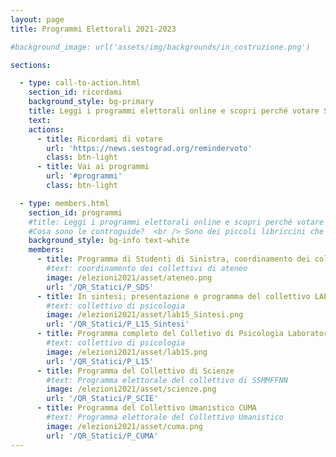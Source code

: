 ```yaml
---
layout: page
title: Programmi Elettorali 2021-2023

#background_image: url('assets/img/backgrounds/in_costruzione.png')

sections:

  - type: call-to-action.html
    section_id: ricordami
    background_style: bg-primary
    title: Leggi i programmi elettorali online e scopri perché votare Studenti di Sinistra e i Collettivi l´11 e 12 Maggio 2021! <br /> <br /> Hai paura di dimenticarti di votare? Non Preoccuparti, te lo ricordiamo noi!
    text:
    actions:
      - title: Ricordami di votare
        url: 'https://news.sestograd.org/remindervoto'
        class: btn-light
      - title: Vai ai programmi
        url: '#programmi'
        class: btn-light

  - type: members.html
    section_id: programmi
    #title: Leggi i programmi elettorali online e scopri perché votare Studenti di Sinistra e i Collettivi l´11 e 12 Maggio 2021!
    #Cosa sono le controguide?  <br /> Sono dei piccoli libriccini che raccolgono informazioni utili sulla vita all'università, consigli, divertenti aneddoti e informazioni su SdS, i Collettivi e le nostre attività!  <br />
    background_style: bg-info text-white
    members:
      - title: Programma di Studenti di Sinistra, coordinamento dei collettivi di ateneo
        #text: coordinamento dei collettivi di ateneo
        image: /elezioni2021/asset/ateneo.png
        url: '/QR_Statici/P_SDS'
      - title: In sintesi; presentazione e programma del collettivo LAB15
        #text: collettivo di psicologia
        image: /elezioni2021/asset/lab15_Sintesi.png
        url: '/QR_Statici/P_L15_Sintesi'
      - title: Programma completo del Colletivo di Psicologia Laboratorio 15
        #text: collettivo di psicologia
        image: /elezioni2021/asset/lab15.png
        url: '/QR_Statici/P_L15'
      - title: Programma del Collettivo di Scienze
        #text: Programma elettorale del collettivo di SSMMFFNN
        image: /elezioni2021/asset/scienze.png
        url: '/QR_Statici/P_SCIE'
      - title: Programma del Collettivo Umanistico CUMA
        #text: Programma elettorale del Collettivo Umanistico
        image: /elezioni2021/asset/cuma.png
        url: '/QR_Statici/P_CUMA'
---
```


